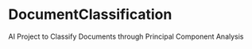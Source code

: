 DocumentClassification
======================

AI Project to Classify Documents through Principal Component Analysis
